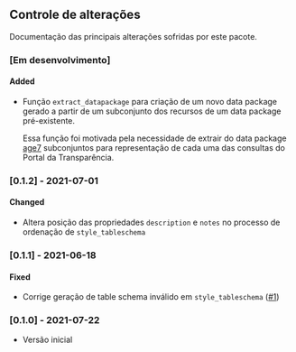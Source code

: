 ## Controle de alterações

Documentação das principais alterações sofridas por este pacote.

### [Em desenvolvimento]
#### Added
- Função `extract_datapackage` para criação de um novo 
data package gerado a partir de um subconjunto dos recursos de um data package pré-existente.

    Essa função foi motivada pela necessidade de extrair do data package [age7](https://github.com/transparencia-mg/age7) subconjuntos para representação de cada uma das consultas do Portal da Transparência.

### [0.1.2] - 2021-07-01
#### Changed
- Altera posição das propriedades `description` e `notes` no processo de ordenação de `style_tableschema`

### [0.1.1] - 2021-06-18
#### Fixed
- Corrige geração de table schema inválido em `style_tableschema` ([#1](https://github.com/transparencia-mg/dtamg-r/issues/1))

### [0.1.0] - 2021-07-22
- Versão inicial
